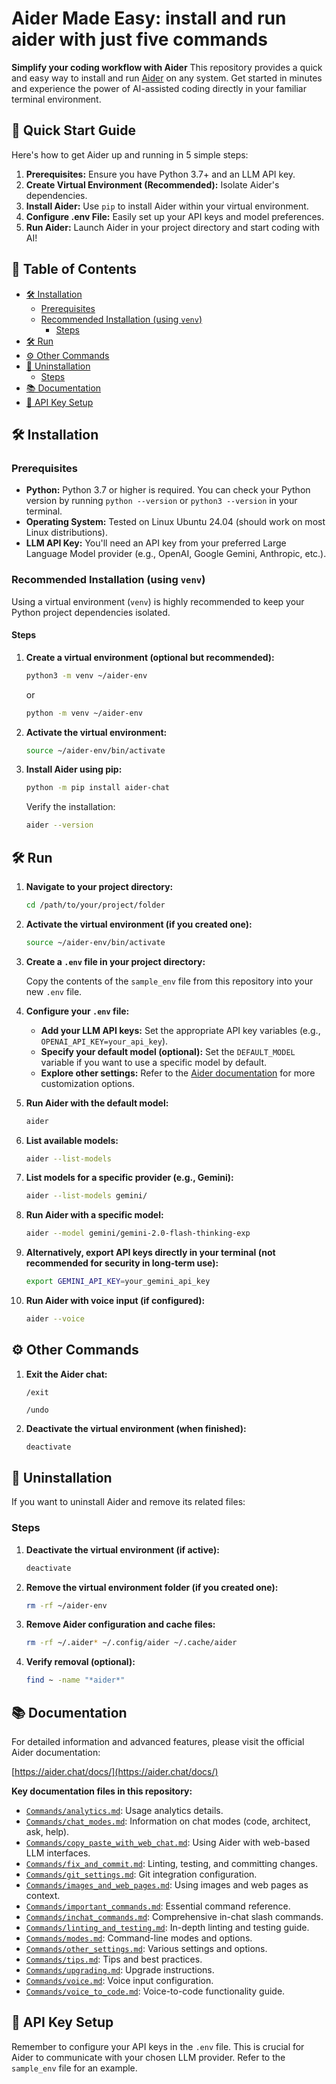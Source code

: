 # Aider Made Easy: install and run aider with just five commands

**Simplify your coding workflow with Aider** This repository provides a quick and easy way to install and run [Aider](https://aider.chat) on any system. Get started in minutes and experience the power of AI-assisted coding directly in your familiar terminal environment.

## 🚀 Quick Start Guide

Here's how to get Aider up and running in 5 simple steps:

1.  **Prerequisites:** Ensure you have Python 3.7+ and an LLM API key.
2.  **Create Virtual Environment (Recommended):** Isolate Aider's dependencies.
3.  **Install Aider:** Use `pip` to install Aider within your virtual environment.
4.  **Configure .env File:**  Easily set up your API keys and model preferences.
5.  **Run Aider:** Launch Aider in your project directory and start coding with AI!

## 📖 Table of Contents

*   [🛠️ Installation](#️-installation)
    *   [Prerequisites](#prerequisites)
    *   [Recommended Installation (using `venv`)](#recommended-installation-using-venv)
        *   [Steps](#steps)
*   [🛠️ Run](#️-run)
*   [⚙️ Other Commands](#️-other-commands)
*   [🧹 Uninstallation](#-uninstallation)
    *   [Steps](#steps-2)
*   [📚 Documentation](#-documentation)
*   [🔑 API Key Setup](#-api-key-setup)


## 🛠️ Installation

### Prerequisites

*   **Python:** Python 3.7 or higher is required. You can check your Python version by running `python --version` or `python3 --version` in your terminal.
*   **Operating System:** Tested on Linux Ubuntu 24.04 (should work on most Linux distributions).
*   **LLM API Key:** You'll need an API key from your preferred Large Language Model provider (e.g., OpenAI, Google Gemini, Anthropic, etc.).

### Recommended Installation (using `venv`)

Using a virtual environment (`venv`) is highly recommended to keep your Python project dependencies isolated.

#### Steps

1.  **Create a virtual environment (optional but recommended):**

    ```bash
    python3 -m venv ~/aider-env
    ```
    or
    ```bash
    python -m venv ~/aider-env
    ```

2.  **Activate the virtual environment:**

    ```bash
    source ~/aider-env/bin/activate
    ```

3.  **Install Aider using pip:**

    ```bash
    python -m pip install aider-chat
    ```

    Verify the installation:

    ```bash
    aider --version
    ```

## 🛠️ Run

1.  **Navigate to your project directory:**

    ```bash
    cd /path/to/your/project/folder
    ```

2.  **Activate the virtual environment (if you created one):**

    ```bash
    source ~/aider-env/bin/activate
    ```

3.  **Create a `.env` file in your project directory:**

    Copy the contents of the `sample_env` file from this repository into your new `.env` file.

4.  **Configure your `.env` file:**

    *   **Add your LLM API keys:**  Set the appropriate API key variables (e.g., `OPENAI_API_KEY=your_api_key`).
    *   **Specify your default model (optional):**  Set the `DEFAULT_MODEL` variable if you want to use a specific model by default.
    *   **Explore other settings:**  Refer to the [Aider documentation](https://aider.chat/docs/config/dotenv.html) for more customization options.

5.  **Run Aider with the default model:**

    ```bash
    aider
    ```

6.  **List available models:**

    ```bash
    aider --list-models
    ```

7.  **List models for a specific provider (e.g., Gemini):**

    ```bash
    aider --list-models gemini/
    ```

8.  **Run Aider with a specific model:**

    ```bash
    aider --model gemini/gemini-2.0-flash-thinking-exp
    ```

9.  **Alternatively, export API keys directly in your terminal (not recommended for security in long-term use):**

    ```bash
    export GEMINI_API_KEY=your_gemini_api_key
    ```

10. **Run Aider with voice input (if configured):**

    ```bash
    aider --voice
    ```

## ⚙️ Other Commands

1.  **Exit the Aider chat:**

    ```
    /exit
    ```

    ```
    /undo
    ```

2.  **Deactivate the virtual environment (when finished):**

    ```bash
    deactivate
    ```

## 🧹 Uninstallation

If you want to uninstall Aider and remove its related files:

### Steps

1.  **Deactivate the virtual environment (if active):**

    ```bash
    deactivate
    ```

2.  **Remove the virtual environment folder (if you created one):**

    ```bash
    rm -rf ~/aider-env
    ```

3.  **Remove Aider configuration and cache files:**

    ```bash
    rm -rf ~/.aider* ~/.config/aider ~/.cache/aider
    ```

4.  **Verify removal (optional):**

    ```bash
    find ~ -name "*aider*"
    ```

## 📚 Documentation

For detailed information and advanced features, please visit the official Aider documentation:

[https://aider.chat/docs/](https://aider.chat/docs/)

**Key documentation files in this repository:**

*   [`Commands/analytics.md`](Commands/analytics.md):  Usage analytics details.
*   [`Commands/chat_modes.md`](Commands/chat_modes.md):  Information on chat modes (code, architect, ask, help).
*   [`Commands/copy_paste_with_web_chat.md`](Commands/copy_paste_with_web_chat.md):  Using Aider with web-based LLM interfaces.
*   [`Commands/fix_and_commit.md`](Commands/fix_and_commit.md):  Linting, testing, and committing changes.
*   [`Commands/git_settings.md`](Commands/git_settings.md):  Git integration configuration.
*   [`Commands/images_and_web_pages.md`](Commands/images_and_web_pages.md):  Using images and web pages as context.
*   [`Commands/important_commands.md`](Commands/important_commands.md):  Essential command reference.
*   [`Commands/inchat_commands.md`](Commands/inchat_commands.md):  Comprehensive in-chat slash commands.
*   [`Commands/linting_and_testing.md`](Commands/linting_and_testing.md):  In-depth linting and testing guide.
*   [`Commands/modes.md`](Commands/modes.md):  Command-line modes and options.
*   [`Commands/other_settings.md`](Commands/other_settings.md):  Various settings and options.
*   [`Commands/tips.md`](Commands/tips.md):  Tips and best practices.
*   [`Commands/upgrading.md`](Commands/upgrading.md):  Upgrade instructions.
*   [`Commands/voice.md`](Commands/voice.md):  Voice input configuration.
*   [`Commands/voice_to_code.md`](Commands/voice_to_code.md):  Voice-to-code functionality guide.

## 🔑 API Key Setup

Remember to configure your API keys in the `.env` file.  This is crucial for Aider to communicate with your chosen LLM provider.  Refer to the `sample_env` file for an example.

